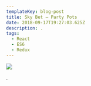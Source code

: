 ```yaml
---
templateKey: blog-post
title: Sky Bet – Party Pots
date: 2018-09-17T19:27:03.625Z
description: .
tags:
  - React
  - ES6
  - Redux
---
```

![](/img/pps-768x393.png)

.
